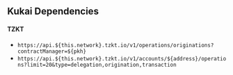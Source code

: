 ## Kukai Dependencies

#### TZKT
* `https://api.${this.network}.tzkt.io/v1/operations/originations?contractManager=${pkh}`
* `https://api.${this.network}.tzkt.io/v1/accounts/${address}/operations?limit=20&type=delegation,origination,transaction`